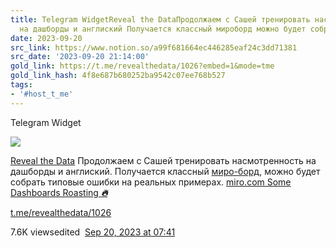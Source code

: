 ```yaml
---
title: Telegram WidgetReveal the DataПродолжаем с Сашей тренировать насмотренность
  на дашборды и англиский Получается классный мироборд можно будет собрать т
date: 2023-09-20
src_link: https://www.notion.so/a99f681664ec446285eaf24c3dd71381
src_date: '2023-09-20 21:14:00'
gold_link: https://t.me/revealthedata/1026?embed=1&mode=tme
gold_link_hash: 4f8e687b680252ba9542c07ee768b527
tags:
- '#host_t_me'
---
```






Telegram Widget




















[*![](https://cdn4.cdn-telegram.org/file/PZwiQgmaL78r-fqkQbm21GWoXHoGBwNLJKf5p9ykNmCtzK1qkTJuK_ipO-Ifz5Xansh1oRl6Bj6l57WAzmbdlZ60Ju_KSW_lZXruWKVv5OvaPYil5j4mrwjUqVZ-KHDaoTdH4K3MAZGIRU_QgOc85HFcc0kWK_JZ8rRNLUyiWMUamN34Zvf7uxshM0sMW49HQzRQOGsu9TyAXHQ-9v7NQzXrRXCzsV9E-RMvywCb4tpmFRv7p_aOZvucJERWgVPqCOS6qBi7TW0n2zOmLAnHf2bckEk3eZpTsegH8cPeuEwA58vK69oPxeXPAIMs0FagOLDNk1tDpo_GQhAzK4i2fA.jpg)*](https://t.me/revealthedata)



[Reveal the Data](https://t.me/revealthedata)
Продолжаем с Сашей тренировать насмотренность на дашборды и англиский. Получается классный [миро-борд](https://miro.com/app/board/uXjVPoC1uh0=/?moveToWidget=3458764562753382820&amp;cot=14), можно будет собрать типовые ошибки на реальных примерах.
[miro.com
Some Dashboards Roasting ***🔥***](https://miro.com/app/board/uXjVPoC1uh0=/?moveToWidget=3458764562753382820&cot=14)

[t.me/revealthedata/1026](https://t.me/revealthedata/1026)

7.6K viewsedited  [Sep 20, 2023 at 07:41](https://t.me/revealthedata/1026)